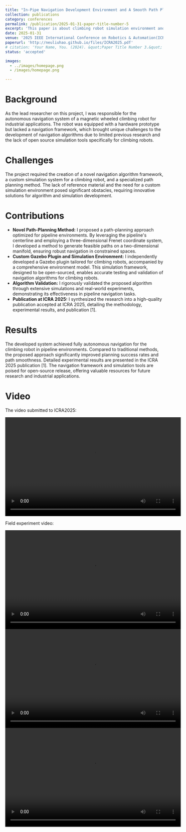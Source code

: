 ```yaml
---
title: "In-Pipe Navigation Development Environment and A Smooth Path Planning Method on Pipeline Surface."
collection: publications
category: conferences
permalink: /publication/2025-01-31-paper-title-number-5
excerpt: 'This paper is about climbing robot simulation environment and planning algorithm.'
date: 2025-01-31
venue: '2025 IEEE International Conference on Robotics & Automation(ICRA2025)'
paperurl: 'http://neuliuhao.github.io/files/ICRA2025.pdf'
# citation: 'Your Name, You. (2024). &quot;Paper Title Number 3.&quot; <i>GitHub Journal of Bugs</i>. 1(3).'
status: 'accepted'

images:
  - ../images/homepage.png
  - /images/homepage.png

---
```


Background
======
As the lead researcher on this project, I was responsible for the autonomous navigation system of a magnetic wheeled climbing robot for industrial applications. The robot was equipped with a hardware prototype but lacked a navigation framework, which brought unique challenges to the development of navigation algorithms due to limited previous research and the lack of open source simulation tools specifically for climbing robots.

Challenges
======
The project required the creation of a novel navigation algorithm framework, a custom simulation system for a climbing robot, and a specialized path planning method. The lack of reference material and the need for a custom simulation environment posed significant obstacles, requiring innovative solutions for algorithm and simulation development.

Contributions
======
- **Novel Path-Planning Method:** I proposed a path-planning approach optimized for pipeline environments. By leveraging the pipeline's centerline and employing a three-dimensional Frenet coordinate system, I developed a method to generate feasible paths on a two-dimensional manifold, ensuring robust navigation in constrained spaces.
- **Custom Gazebo Plugin and Simulation Environment:** I independently developed a Gazebo plugin tailored for climbing robots, accompanied by a comprehensive environment model. This simulation framework, designed to be open-sourced, enables accurate testing and validation of navigation algorithms for climbing robots.
- **Algorithm Validation:** I rigorously validated the proposed algorithm through extensive simulations and real-world experiments, demonstrating its effectiveness in pipeline navigation tasks.
- **Publication at ICRA 2025:** I synthesized the research into a high-quality publication accepted at ICRA 2025, detailing the methodology, experimental results, and publication [1].

Results
======
The developed system achieved fully autonomous navigation for the climbing robot in pipeline environments. Compared to traditional methods, the proposed approach significantly improved planning success rates and path smoothness. Detailed experimental results are presented in the ICRA 2025 publication [1]. The navigation framework and simulation tools are poised for open-source release, offering valuable resources for future research and industrial applications.

Video
======
<!-- <iframe width="560" height="315" src="https://www.youtube.com/embed/YOUR_VIDEO_ID" frameborder="0" allow="accelerometer; autoplay; clipboard-write; encrypted-media; gyroscope; picture-in-picture" allowfullscreen></iframe> -->

<!-- 或者使用本地视频 -->

The video submitted to ICRA2025:

<video width="560" height="315" controls>
  <source src="../videos/magbot/媒体1.mp4" type="video/mp4">
  Your browser does not support the video tag.
</video>

Field experiment video:

<video width="560" height="315" controls>
  <source src="../videos/magbot/媒体2.mp4" type="video/mp4">
  Your browser does not support the video tag.
</video>

<video width="560" height="315" controls>
  <source src="../videos/magbot/媒体3.mp4" type="video/mp4">
  Your browser does not support the video tag.
</video>

<video width="560" height="315" controls>
  <source src="../videos/magbot/媒体4.mp4" type="video/mp4">
  Your browser does not support the video tag.
</video>

